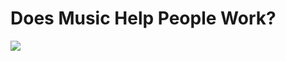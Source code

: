 <!DOCTYPE html>
<head>
      <h1>Does Music Help People Work?
      </h1>
<img src="http://az616578.vo.msecnd.net/files/2015/12/19/6358614596527738711752945771_music.jpg"/>
</head>

<body>
      
